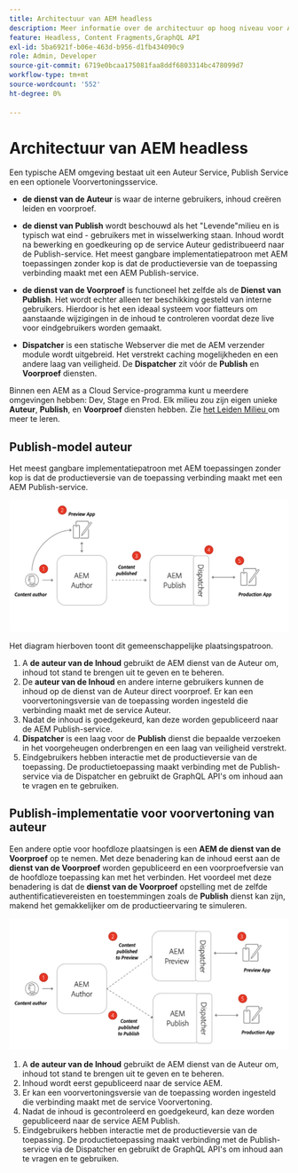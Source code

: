 ```yaml
---
title: Architectuur van AEM headless
description: Meer informatie over de architectuur op hoog niveau voor Adobe Experience Manager omdat deze betrekking heeft op een headless-implementatie. Begrijp de rol van AEM auteur, Voorproef, en de diensten van Publish en het geadviseerde plaatsingspatroon voor headless toepassingen.
feature: Headless, Content Fragments,GraphQL API
exl-id: 5ba6921f-b06e-463d-b956-d1fb434090c9
role: Admin, Developer
source-git-commit: 6719e0bcaa175081faa8ddf6803314bc478099d7
workflow-type: tm+mt
source-wordcount: '552'
ht-degree: 0%

---
```


# Architectuur van AEM headless

Een typische AEM omgeving bestaat uit een Auteur Service, Publish Service en een optionele Voorvertoningsservice.

* **de dienst van de Auteur** is waar de interne gebruikers, inhoud creëren leiden en voorproef.

* **de dienst van Publish** wordt beschouwd als het &quot;Levende&quot;milieu en is typisch wat eind - gebruikers met in wisselwerking staan. Inhoud wordt na bewerking en goedkeuring op de service Auteur gedistribueerd naar de Publish-service. Het meest gangbare implementatiepatroon met AEM toepassingen zonder kop is dat de productieversie van de toepassing verbinding maakt met een AEM Publish-service.

* **de dienst van de Voorproef** is functioneel het zelfde als de **Dienst van Publish**. Het wordt echter alleen ter beschikking gesteld van interne gebruikers. Hierdoor is het een ideaal systeem voor fiatteurs om aanstaande wijzigingen in de inhoud te controleren voordat deze live voor eindgebruikers worden gemaakt.

* **Dispatcher** is een statische Webserver die met de AEM verzender module wordt uitgebreid. Het verstrekt caching mogelijkheden en een andere laag van veiligheid. De **Dispatcher** zit vóór de **Publish** en **Voorproef** diensten.

Binnen een AEM as a Cloud Service-programma kunt u meerdere omgevingen hebben: Dev, Stage en Prod. Elk milieu zou zijn eigen unieke **Auteur**, **Publish**, en **Voorproef** diensten hebben. Zie [ het Leiden Milieu ](/help/implementing/cloud-manager/manage-environments.md) om meer te leren.

## Publish-model auteur

Het meest gangbare implementatiepatroon met AEM toepassingen zonder kop is dat de productieversie van de toepassing verbinding maakt met een AEM Publish-service.

![ de Architectuur van Publish van de Auteur ](assets/autho-publish-architecture-diagram.png)

Het diagram hierboven toont dit gemeenschappelijke plaatsingspatroon.

1. A **de auteur van de Inhoud** gebruikt de AEM dienst van de Auteur om, inhoud tot stand te brengen uit te geven en te beheren.
1. De **auteur van de Inhoud** en andere interne gebruikers kunnen de inhoud op de dienst van de Auteur direct voorproef. Er kan een voorvertoningsversie van de toepassing worden ingesteld die verbinding maakt met de service Auteur.
1. Nadat de inhoud is goedgekeurd, kan deze worden gepubliceerd naar de AEM Publish-service.
1. **Dispatcher** is een laag voor de **Publish** dienst die bepaalde verzoeken in het voorgeheugen onderbrengen en een laag van veiligheid verstrekt.
1. Eindgebruikers hebben interactie met de productieversie van de toepassing. De productietoepassing maakt verbinding met de Publish-service via de Dispatcher en gebruikt de GraphQL API&#39;s om inhoud aan te vragen en te gebruiken.

## Publish-implementatie voor voorvertoning van auteur

Een andere optie voor hoofdloze plaatsingen is een **AEM de dienst van de Voorproef** op te nemen. Met deze benadering kan de inhoud eerst aan de **dienst van de Voorproef** worden gepubliceerd en een voorproefversie van de hoofdloze toepassing kan met het verbinden. Het voordeel met deze benadering is dat de **dienst van de Voorproef** opstelling met de zelfde authentificatievereisten en toestemmingen zoals de **Publish** dienst kan zijn, makend het gemakkelijker om de productieervaring te simuleren.

![ de Architectuur van de Voorproef van de Auteur en van Publish ](assets/author-preview-publish-architecture-diagram.png)

1. A **de auteur van de Inhoud** gebruikt de AEM dienst van de Auteur om, inhoud tot stand te brengen uit te geven en te beheren.
1. Inhoud wordt eerst gepubliceerd naar de service AEM.
1. Er kan een voorvertoningsversie van de toepassing worden ingesteld die verbinding maakt met de service Voorvertoning.
1. Nadat de inhoud is gecontroleerd en goedgekeurd, kan deze worden gepubliceerd naar de service AEM Publish.
1. Eindgebruikers hebben interactie met de productieversie van de toepassing. De productietoepassing maakt verbinding met de Publish-service via de Dispatcher en gebruikt de GraphQL API&#39;s om inhoud aan te vragen en te gebruiken.
